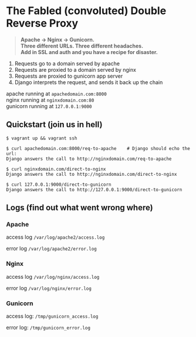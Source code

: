 # The Fabled (convoluted) **Double Reverse Proxy**

> **Apache -> Nginx -> Gunicorn.**<br/>
> **Three different URLs. Three different headaches.**<br/>
> **Add in SSL and auth and you have a recipe for disaster.**

1. Requests go to a domain served by apache
1. Requests are proxied to a domain served by nginx
1. Requests are proxied to gunicorn app server
1. Django interprets the request, and sends it back up the chain


apache running at `apachedomain.com:8000`<br/>
nginx running at `nginxdomain.com:80`<br/>
gunicorn running at `127.0.0.1:9000`


## Quickstart (join us in hell)

```shell
$ vagrant up && vagrant ssh

$ curl apachedomain.com:8000/req-to-apache    # Django should echo the url:
Django answers the call to http://nginxdomain.com/req-to-apache

$ curl nginxdomain.com/direct-to-nginx
Django answers the call to http://nginxdomain.com/direct-to-nginx

$ curl 127.0.0.1:9000/direct-to-gunicorn
Django answers the call to http://127.0.0.1:9000/direct-to-gunicorn
```


## Logs (find out what went wrong where)


### Apache

access log `/var/log/apache2/access.log`

error log `/var/log/apache2/error.log`


### Nginx

access log `/var/log/nginx/access.log`

error log `/var/log/nginx/error.log`


### Gunicorn

access log: `/tmp/gunicorn_access.log`

error log: `/tmp/gunicorn_error.log`
